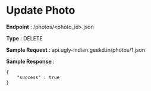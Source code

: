 # Update Photo
**Endpoint** : /photos/<photo_id>.json

**Type**	 : DELETE

**Sample Request** : api.ugly-indian.geekd.in/photos/1.json

**Sample Response** :
```code
{
	"success" : true
}
```